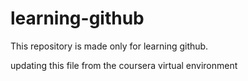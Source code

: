 # learning-github
This repository is made only for learning github.

updating this file from the coursera virtual environment